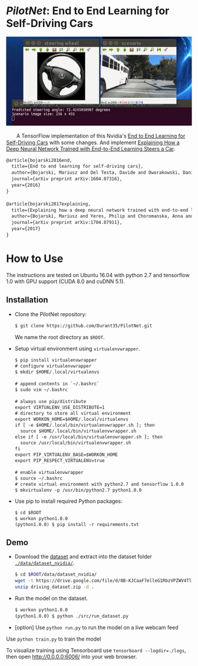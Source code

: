 # _PilotNet_: End to End Learning for Self-Driving Cars
<p align="center">
   <img src="./readme/demo.gif" width="540" alt=""/>
</p>

　　A TensorFlow implementation of this Nvidia's [End to End Learning for Self-Driving Cars](https://arxiv.org/pdf/1604.07316.pdf) with some changes. And implement [Explaining How a Deep Neural Network Trained with End-to-End Learning Steers a Car](https://arxiv.org/abs/1704.07911).
```latex
@article{bojarski2016end,
  title={End to end learning for self-driving cars},
  author={Bojarski, Mariusz and Del Testa, Davide and Dworakowski, Daniel and Firner, Bernhard and Flepp, Beat and Goyal, Prasoon and Jackel, Lawrence D and Monfort, Mathew and Muller, Urs and Zhang, Jiakai and others},
  journal={arXiv preprint arXiv:1604.07316},
  year={2016}
}

@article{bojarski2017explaining,
  title={Explaining how a deep neural network trained with end-to-end learning steers a car},
  author={Bojarski, Mariusz and Yeres, Philip and Choromanska, Anna and Choromanski, Krzysztof and Firner, Bernhard and Jackel, Lawrence and Muller, Urs},
  journal={arXiv preprint arXiv:1704.07911},
  year={2017}
}
```

# How to Use
The instructions are tested on Ubuntu 16.04 with python 2.7 and tensorflow 1.0 with GPU support (CUDA 8.0 and cuDNN 5.1).

## Installation
- Clone the PilotNet repository:
   ```bash
   $ git clone https://github.com/Durant35/PilotNet.git
   ```
   We name the root directory as `$ROOT`.

- Setup virtual environment using `virtualenvwrapper`.
   ```shell
   $ pip install virtualenvwrapper
   # configure virtualenvwrapper
   $ mkdir $HOME/.local/virtualenvs
   
   # append contents in `~/.bashrc`
   $ sudo vim ~/.bashrc
   
   # always use pip/distribute
   export VIRTUALENV_USE_DISTRIBUTE=1
   # directory to store all virtual environment 
   export WORKON_HOME=$HOME/.local/virtualenvs
   if [ -e $HOME/.local/bin/virtualenvwrapper.sh ]; then
     source $HOME/.local/bin/virtualenvwrapper.sh
   else if [ -e /usr/local/bin/virtualenvwrapper.sh ]; then
     source /usr/local/bin/virtualenvwrapper.sh
   fi
   export PIP_VIRTUALENV_BASE=$WORKON_HOME
   export PIP_RESPECT_VIRTUALENV=true
   
   # enable virtualenvwrapper
   $ source ~/.bashrc
   # create virtual environment with python2.7 and tensorflow 1.0.0
   $ mkvirtualenv -p /usr/bin/python2.7 python1.0.0
   ```
- Use pip to install required Python packages:
   ```Shell
   $ cd $ROOT
   $ workon python1.0.0
   (python1.0.0) $ pip install -r requirements.txt
   ```

## Demo
+ Download the [dataset](https://drive.google.com/file/d/0B-KJCaaF7elleG1RbzVPZWV4Tlk/view?usp=sharing) and extract into the dataset folder [`./data/dataset_nvidia/`](./data/dataset_nvidia/).
   ```bash
   $ cd $ROOT/data/dataset_nvidia/
   wget -t https://drive.google.com/file/d/0B-KJCaaF7elleG1RbzVPZWV4Tlk/view?usp=sharing
   unzip driving_dataset.zip -d .
   ```

+ Run the model on the dataset.
   ```bash
   $ workon python1.0.0
   (python1.0.0) $ python ./src/run_dataset.py
   ```
+ [option] Use `python run.py` to run the model on a live webcam feed





Use `python train.py` to train the model

To visualize training using Tensorboard use `tensorboard --logdir=./logs`, then open http://0.0.0.0:6006/ into your web browser.
